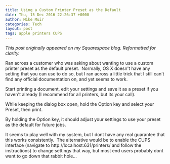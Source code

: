 ```yaml
---
title: Using a Custom Printer Preset as the Default
date: Thu, 15 Dec 2016 22:26:37 +0000
author: Mike Muir
categories: Tech
layout: post
tags: apple printers CUPS
---
```


*This post originally appeared on my Squarespace blog. Reformatted for clarity.*

Ran across a customer who was asking about wanting to use a custom printer preset as the default preset.  Normally, OS X doesn't have any setting that you can use to do so, but I ran across a little trick that I still can't find any official documentation on, and yet seems to work.

Start printing a document, edit your settings and save it as a preset if you haven't already (I recommend for all printers, but its your call).

While keeping the dialog box open, hold the Option key and select your Preset, then print.

By holding the Option key, it should adjust your settings to use your preset as the default for future jobs.

It seems to play well with my system, but I dont have any real guarantee that this works consistently.  The alternative would be to enable the CUPS interface (navigate to http://localhost:631/printers/ and follow the instructions) to change settings that way, but most end users probably dont want to go down that rabbit hole...
